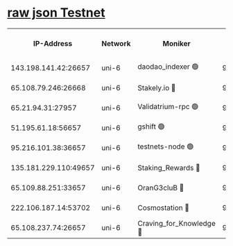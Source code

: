 [raw json Testnet](https://rpc-check.junot.stavr.tech/junot/rpc-junot-result.json)
=


<table><tr><th>IP-Address</th><th>Network</th><th>Moniker</th><th>Latest Block Height</th><th>Earliest Block Height</th><th>Catching Up</th><th>Tx Index</th><th>Voting Power</th><th>Scan Time</th></tr><tr><td>143.198.141.42:26657</td><td>uni-6</td><td>daodao_indexer 🟢</td><td>9332360</td><td>1</td><td>False</td><td>off</td><td>0</td><td>2024-03-29T08:34:12.435896645UTC</td></tr><tr><td>65.108.79.246:26668</td><td>uni-6</td><td>Stakely.io 🔴</td><td>9332354</td><td>1570872</td><td>False</td><td>on</td><td>11</td><td>2024-03-29T08:33:54.592194048UTC</td></tr><tr><td>65.21.94.31:27957</td><td>uni-6</td><td>Validatrium-rpc 🟢</td><td>9332352</td><td>2943363</td><td>False</td><td>on</td><td>0</td><td>2024-03-29T08:33:50.227433155UTC</td></tr><tr><td>51.195.61.18:56657</td><td>uni-6</td><td>gshift 🟢</td><td>9332347</td><td>7691417</td><td>False</td><td>on</td><td>0</td><td>2024-03-29T08:33:36.380471134UTC</td></tr><tr><td>95.216.101.38:36657</td><td>uni-6</td><td>testnets-node 🟢</td><td>9332355</td><td>8116304</td><td>False</td><td>on</td><td>0</td><td>2024-03-29T08:33:56.987924191UTC</td></tr><tr><td>135.181.229.110:49657</td><td>uni-6</td><td>Staking_Rewards 🔴</td><td>9332363</td><td>8388763</td><td>False</td><td>on</td><td>1008</td><td>2024-03-29T08:34:17.141133318UTC</td></tr><tr><td>65.109.88.251:33657</td><td>uni-6</td><td>OranG3cluB 🔴</td><td>9332363</td><td>8418953</td><td>False</td><td>on</td><td>11</td><td>2024-03-29T08:34:16.831602025UTC</td></tr><tr><td>222.106.187.14:53702</td><td>uni-6</td><td>Cosmostation 🔴</td><td>9332351</td><td>9204626</td><td>False</td><td>on</td><td>109013</td><td>2024-03-29T08:33:47.880566323UTC</td></tr><tr><td>65.108.237.74:26657</td><td>uni-6</td><td>Craving_for_Knowledge 🔴</td><td>9332359</td><td>9236055</td><td>False</td><td>on</td><td>9004</td><td>2024-03-29T08:34:07.447655015UTC</td></tr></table>